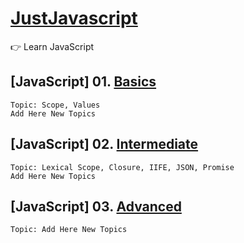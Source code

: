 # [JustJavascript](https://justjavascript.com/)

:point_right: Learn JavaScript

## [JavaScript] 01. [Basics](https://github.com/kambleaa007/Javascript/tree/master/1.%20JavaScript%20Basics)

    Topic: Scope, Values
    Add Here New Topics

## [JavaScript] 02. [Intermediate](https://github.com/kambleaa007/Javascript/tree/master/2.%20JavaScript%20Intermediate)

    Topic: Lexical Scope, Closure, IIFE, JSON, Promise
    Add Here New Topics

## [JavaScript] 03. [Advanced](https://github.com/kambleaa007/Javascript/tree/master/3.%20JavaScript%20Advanced)

    Topic: Add Here New Topics

